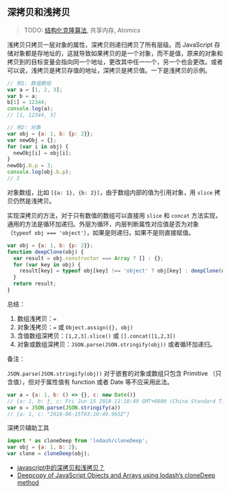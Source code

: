 ## 深拷贝和浅拷贝

> TODO: [结构化克隆算法](https://developer.mozilla.org/en-US/docs/Web/API/Web_Workers_API/Structured_clone_algorithm), 共享内存, Atomics

浅拷贝只拷贝一层对象的属性，深拷贝则递归拷贝了所有层级。而 JavaScript 存储对象都是存地址的，这就导致如果拷贝的是一个对象，而不是值，原来的对象和拷贝到的目标变量会指向同一个地址，更改其中任一一个，另一个也会更改。或者可以说，浅拷贝是拷贝存值的地址，深拷贝是拷贝值。一下是浅拷贝的示例。

```javascript
// 例1: 数值数组
var a = [1, 2, 3];
var b = a;
b[1] = 12344;
console.log(a);
// [1, 12344, 3]

// 例2: 对象
var obj = {a: 1, b: {p: 2}};
var newObj = {};
for (var i in obj) {
  newObj[i] = obj[i];
}
newObj.b.p = 3;
console.log(obj.b.p);
// 3
```

对象数组，比如 `[{a: 1}, {b: 2}]`，由于数组内部的值为引用对象，用 `slice` 拷贝仍然是浅拷贝。

实现深拷贝的方法，对于只有数值的数组可以直接用 `slice` 和 `concat` 方法实现，通用的方法是循环加递归。外层为循环，内层判断属性对应值是否为对象（`typeof obj === 'object'`），如果是则递归，如果不是则直接赋值。

```javascript
var obj = {a: 1, b: {p: 2}};
function deepClone(obj) {
  var result = obj.constructor === Array ? [] : {};
  for (var key in obj) {
    result[key] = typeof obj[key] !== 'object' ? obj[key] : deepClone(obj[key]);
  }
  return result;
}
```

总结：

1. 数组浅拷贝：`=`
2. 对象浅拷贝：`=` 或 `Object.assign({}, obj)`
3. 含值数组深拷贝：`[1,2,3].slice()` 或 `[].concat([1,2,3])`
4. 对象或数组深拷贝：`JSON.parse(JSON.stringify(obj))` 或者循环加递归。

备注：

`JSON.parse(JSON.stringify(obj))` 对于嵌套的对象或数组只包含 Primitive （只含值），但对于属性值有 function 或者 Date 等不应采用此法。

```javascript
var a = {a: 1, b: () => {}, c: new Date()}
// {a: 1, b: ƒ, c: Fri Jun 15 2018 11:10:49 GMT+0800 (China Standard Time)}
var o = JSON.parse(JSON.stringify(a))
// {a: 1, c: "2018-06-15T03:10:49.965Z"}
```

深拷贝辅助工具

```javascript
import * as cloneDeep from 'lodash/cloneDeep';
var obj = {a: 1, b: 2};
var clone = cloneDeep(obj);
```

- [javascript中的深拷贝和浅拷贝？](https://www.zhihu.com/question/23031215)
- [Deepcopy of JavaScript Objects and Arrays using lodash’s cloneDeep method](http://blog.bogdancarpean.com/deepcopy-of-javascript-objects-and-arrays-using-lodashs-clonedeep-method/)
